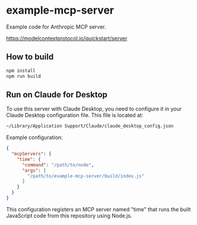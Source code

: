 # example-mcp-server

Example code for Anthropic MCP server.

https://modelcontextprotocol.io/quickstart/server

## How to build

```bash
npm install
npm run build
```

## Run on Claude for Desktop

To use this server with Claude Desktop, you need to configure it in your Claude Desktop configuration file. This file is located at:

```bash
~/Library/Application Support/Claude/claude_desktop_config.json
```

Example configuration:

```json
{
  "mcpServers": {
    "time": {
      "command": "/path/to/node",
      "args": [
        "/path/to/example-mcp-server/build/index.js"
      ]
    }
  }
}
```

This configuration registers an MCP server named "time" that runs the built JavaScript code from this repository using Node.js.

